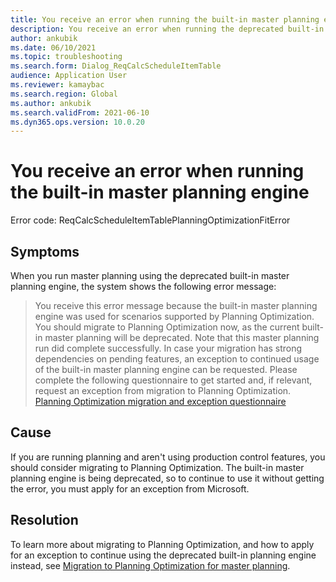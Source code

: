 ```yaml
---
title: You receive an error when running the built-in master planning engine
description: You receive an error when running the deprecated built-in master planning engine
author: ankubik
ms.date: 06/10/2021
ms.topic: troubleshooting
ms.search.form: Dialog_ReqCalcScheduleItemTable
audience: Application User
ms.reviewer: kamaybac
ms.search.region: Global
ms.author: ankubik
ms.search.validFrom: 2021-06-10
ms.dyn365.ops.version: 10.0.20
---
```


# You receive an error when running the built-in master planning engine

Error code: ReqCalcScheduleItemTablePlanningOptimizationFitError

## Symptoms

When you run master planning using the deprecated built-in master planning engine, the system shows the following error message:

> You receive this error message because the built-in master planning engine was used for scenarios supported by Planning Optimization. You should migrate to Planning Optimization now, as the current built-in master planning will be deprecated. Note that this master planning run did complete successfully.  In case your migration has strong dependencies on pending features, an exception to continued usage of the built-in master planning engine can be requested.  Please complete the following questionnaire to get started and, if relevant, request an exception from migration to Planning Optimization.  [Planning Optimization migration and exception questionnaire](https://go.microsoft.com/fwlink/?linkid=2144962)

## Cause

If you are running planning and aren't using production control features, you should consider migrating to Planning Optimization. The built-in master planning engine is being deprecated, so to continue to use it without getting the error, you must apply for an exception from Microsoft.

## Resolution

To learn more about migrating to Planning Optimization, and how to apply for an exception to continue using the deprecated built-in planning engine instead, see [Migration to Planning Optimization for master planning](dynamics365/supply-chain/master-planning/new-master-planning-engine).
